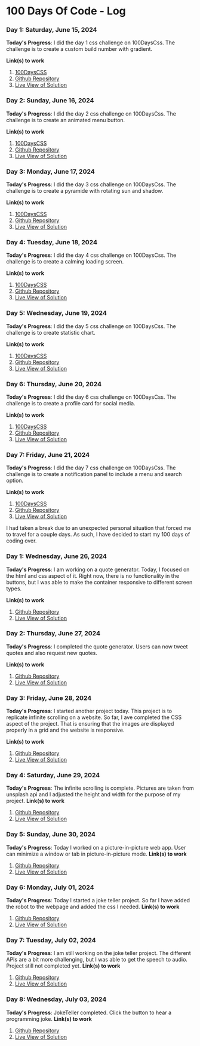 # 100 Days Of Code - Log

### Day 1: Saturday, June 15, 2024

**Today's Progress**: I did the day 1 css challenge on 100DaysCss. The challenge is to create a custom build number with gradient.

**Link(s) to work**
1. [100DaysCSS](https://100dayscss.com/days/1/)
2. [Github Repository](https://github.com/the-codingphoenix/CSS--Number-With-Gradient)
3. [Live View of Solution](https://the-codingphoenix.github.io/CSS--Number-With-Gradient/)

### Day 2: Sunday, June 16, 2024

**Today's Progress**: I did the day 2 css challenge on 100DaysCss. The challenge is to create an animated menu button.

**Link(s) to work**
1. [100DaysCSS](https://100dayscss.com/days/2/)
2. [Github Repository](https://github.com/the-codingphoenix/Animated-Menu-Button)
3. [Live View of Solution](https://the-codingphoenix.github.io/Animated-Menu-Button/)

### Day 3: Monday, June 17, 2024

**Today's Progress**: I did the day 3 css challenge on 100DaysCss. The challenge is to create a pyramide with rotating sun and shadow.

**Link(s) to work**
1. [100DaysCSS](https://100dayscss.com/days/3/)
2. [Github Repository](https://github.com/the-codingphoenix/The-Pyramide)
3. [Live View of Solution](https://the-codingphoenix.github.io/The-Pyramide/)

### Day 4: Tuesday, June 18, 2024

**Today's Progress**: I did the day 4 css challenge on 100DaysCss. The challenge is to create a calming loading screen. 

**Link(s) to work**
1. [100DaysCSS](https://100dayscss.com/days/4/)
2. [Github Repository](https://github.com/the-codingphoenix/LoadingAnimation)
3. [Live View of Solution](https://the-codingphoenix.github.io/LoadingAnimation/)

### Day 5: Wednesday, June 19, 2024

**Today's Progress**: I did the day 5 css challenge on 100DaysCss. The challenge is to create statistic chart. 

**Link(s) to work**
1. [100DaysCSS](https://100dayscss.com/days/5/)
2. [Github Repository](https://github.com/the-codingphoenix/Statistics-Chart)
3. [Live View of Solution](https://the-codingphoenix.github.io/Statistics-Chart/)

### Day 6: Thursday, June 20, 2024

**Today's Progress**: I did the day 6 css challenge on 100DaysCss. The challenge is to create a profile card for social media. 

**Link(s) to work**
1. [100DaysCSS](https://100dayscss.com/days/6/)
2. [Github Repository](https://github.com/the-codingphoenix/Profile-Card)
3. [Live View of Solution](https://the-codingphoenix.github.io/Profile-Card/)

### Day 7: Friday, June 21, 2024

**Today's Progress**: I did the day 7 css challenge on 100DaysCss. The challenge is to create a notification panel to include a menu and search option. 


**Link(s) to work**
1. [100DaysCSS](https://100dayscss.com/days/7/)
2. [Github Repository](https://github.com/the-codingphoenix/Notifications-Search-Menu)
3. [Live View of Solution](https://the-codingphoenix.github.io/Notifications-Search-Menu/)

I had taken a break due to an unexpected personal situation that forced me to travel for a couple days. As such, I have decided to start my 100 days of coding over.

### Day 1: Wednesday, June 26, 2024

**Today's Progress**: I am working on a quote generator. Today, I focused on the html and css aspect of it. Right now, there is no functionality in the buttons, but I was able to make the container responsive to different screen types. 

**Link(s) to work**
1. [Github Repository](https://github.com/the-codingphoenix/QuoteGenerator)
2. [Live View of Solution](https://the-codingphoenix.github.io/QuoteGenerator/)
   
### Day 2: Thursday, June 27, 2024

**Today's Progress**: I completed the quote generator. Users can now tweet quotes and also request new quotes. 

**Link(s) to work**
1. [Github Repository](https://github.com/the-codingphoenix/QuoteGenerator)
2. [Live View of Solution](https://the-codingphoenix.github.io/QuoteGenerator/)

### Day 3: Friday, June 28, 2024

**Today's Progress**: I started another project today. This project is to replicate infinite scrolling on a website. So far, I ave completed the CSS aspect of the project. That is ensuring that the images are displayed properly in a grid and the website is responsive. 

**Link(s) to work**
1. [Github Repository](https://github.com/the-codingphoenix/InfiniteScroll)
2. [Live View of Solution](https://the-codingphoenix.github.io/InfiniteScroll/)
   
### Day 4: Saturday, June 29, 2024

**Today's Progress**: The infinite scrolling is complete. Pictures are taken from unsplash api and I adjusted the height and width for the purpose of my project. 
**Link(s) to work**
1. [Github Repository](https://github.com/the-codingphoenix/InfiniteScroll)
2. [Live View of Solution](https://the-codingphoenix.github.io/InfiniteScroll/)

### Day 5: Sunday, June 30, 2024

**Today's Progress**: Today I worked on a picture-in-picture web app. User can minimize a window or tab in picture-in-picture mode. 
**Link(s) to work**
1. [Github Repository](https://github.com/the-codingphoenix/Picture-in-Picture)
2. [Live View of Solution](https://the-codingphoenix.github.io/Picture-in-Picture/)

### Day 6: Monday, July 01, 2024

**Today's Progress**: Today I started a joke teller project. So far I have added the robot to the webpage and added the css I needed. 
**Link(s) to work**
1. [Github Repository](https://github.com/the-codingphoenix/JokeTeller)
2. [Live View of Solution](https://the-codingphoenix.github.io/JokeTeller/)

### Day 7: Tuesday, July 02, 2024

**Today's Progress**: I am still working on the joke teller project. The different APIs are a bit more challenging, but I was able to get the speech to audio. Project still not completed yet.
**Link(s) to work**
1. [Github Repository](https://github.com/the-codingphoenix/JokeTeller)
2. [Live View of Solution](https://the-codingphoenix.github.io/JokeTeller/)

### Day 8: Wednesday, July 03, 2024

**Today's Progress**: JokeTeller completed. Click the button to hear a programming joke. 
**Link(s) to work**
1. [Github Repository](https://github.com/the-codingphoenix/JokeTeller)
2. [Live View of Solution](https://the-codingphoenix.github.io/JokeTeller/)